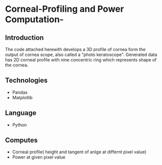 # Corneal-Profiling and Power Computation-

## Introduction
The code attached herewith develops a 3D profile of cornea form the output of cornea scope, also called a "photo keratoscope". 
Generated data has 2D corneal profile with nine concentric ring which represents shape of the cornea. 

## Technologies

- Pandas 
- Matplotlib

## Language
- Python 

## Computes
- Corneal profile( height and tangent of anlge at differnt pixel value)
- Power at given pixel value 

